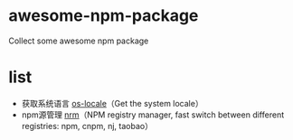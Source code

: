 # awesome-npm-package
Collect some awesome npm package

# list

- 获取系统语言 [os-locale](https://github.com/sindresorhus/os-locale)（Get the system locale）
- npm源管理 [nrm](https://github.com/Pana/nrm)（NPM registry manager, fast switch between different registries: npm, cnpm, nj, taobao）
